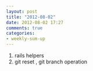 ```yaml
---
layout: post
title: "2012-08-02"
date: 2012-08-02 17:27
comments: true
categories: 
- weekly-sum-up
---
```


1. rails helpers
2. git reset , git branch operation
